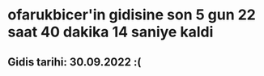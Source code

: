 # ofarukbicer'in gidisine son 5 gun 22 saat 40 dakika 14 saniye kaldi

## Gidis tarihi: 30.09.2022 :(